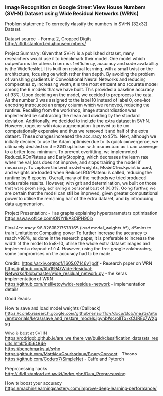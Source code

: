 ### Image Recognition on Google Street View House Numbers (SVHN) Dataset using Wide Residual Networks (WRNs)

Problem statement:
To correctly classify the numbers in SVHN (32x32) Dataset.

Dataset source: - Format 2, Cropped Digits
http://ufldl.stanford.edu/housenumbers/

Project Summary:
Given that SVHN is a published dataset, many researchers would use it to benchmark their model. One model which outperforms the others in terms of efficiency, accuracy and code availability is the WideResNet. It is built on residual learning, with a small twist on the architecture, focusing on width rather than depth. By avoiding the problem of vanishing gradients in Convolutional Neural Networks and reducing complexities by increasing width, it is the most efficient and accurate model among the 6 models that we have built. This provided a baseline accuracy of 93%.
Upon deciding on the model, we decided to preprocess the data. As the number 0 was assigned to the label 10 instead of label 0, one-hot encoding introduced an empty column which we removed, reducing the runtime. Recalling from the workshop, image standardisation was implemented by subtracting the mean and dividing by the standard deviation. Additionally, we decided to include the extra dataset in SVHN. However, together with data augmentation, it proved to be too computationally expensive and thus we removed it and half of the extra dataset. These changes increased the accuracy to 95%.
Next, although we initially decided to use the Adam optimiser due to its quick convergence, we ultimately decided on the SGD optimiser with momentum as it can converge to a better local minimum. To prevent overfitting, we implemented ReduceLROnPlateau and EarlyStopping, which decreases the learn rate when the val_loss does not improve, and stops training the model if necessary. To capture the best model weights, ModelCheckpoint is used, and weights are loaded when ReduceLROnPlateau is called, reducing the runtime by 6 epochs.
Overall, many of the methods we tried produced undesirable results. However, with grit and determination, we built on those that were promising, achieving a personal best of 96.8%. Going further, we are certain that the model can still be improved, given greater computational power to utilise the remaining half of the extra dataset, and by introducing data augmentation.

Project Presentation: - Has graphs explaining hyperparameters optimisation
https://sway.office.com/QNYrIkASCjPH90Ib

Final Accuracy: 96.82698217578365 (load model_weights.h5), 45mins to train
Limitations: Computing power
To further increase the accuracy to reach >98%, as done in the research paper, it is preferable to increase the width of the model to k=8-10, utilise the whole extra dataset images and implement a dropout of 0.4. However, using the free google colaboratory, some compromises on the accuracy had to be made.

Credits:
https://arxiv.org/pdf/1605.07146v1.pdf - Research paper on WRN<br>
https://github.com/titu1994/Wide-Residual-Networks/blob/master/wide_residual_network.py - the keras implementation of WRN<br>
https://github.com/meliketoy/wide-residual-network - implementation details

Good Reads:

How to save and load model weights (Callback)<br>
https://colab.research.google.com/github/tensorflow/docs/blob/master/site/en/tutorials/keras/save_and_restore_models.ipynb#scrollTo=xCUREq7WXgvg

Who is best at SVHN<br>
https://rodrigob.github.io/are_we_there_yet/build/classification_datasets_results.html#5356484e<br>
https://benchmarks.ai/svhn<br>
https://github.com/MatthieuCourbariaux/BinaryConnect - Theano<br>
https://github.com/Coderx7/SimpleNet - Caffe and Pytorch

Preprocessing hacks<br>
http://ufldl.stanford.edu/wiki/index.php/Data_Preprocessing

How to boost your accuracy<br>
https://machinelearningmastery.com/improve-deep-learning-performance/
